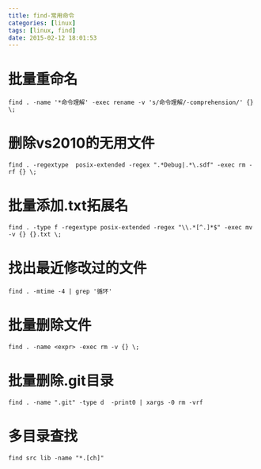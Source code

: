 ```yaml
---
title: find-常用命令
categories: [linux]
tags: [linux, find]
date: 2015-02-12 18:01:53
---
```


# 批量重命名

    find . -name '*命令理解' -exec rename -v 's/命令理解/-comprehension/' {} \;

# 删除vs2010的无用文件

    find . -regextype  posix-extended -regex ".*Debug|.*\.sdf" -exec rm -rf {} \;

# 批量添加.txt拓展名

    find . -type f -regextype posix-extended -regex "\\.*[^.]*$" -exec mv -v {} {}.txt \;

# 找出最近修改过的文件

    find . -mtime -4 | grep '循环'

# 批量删除文件

    find . -name <expr> -exec rm -v {} \;

# 批量删除.git目录

    find . -name ".git" -type d  -print0 | xargs -0 rm -vrf

# 多目录查找

    find src lib -name "*.[ch]"
